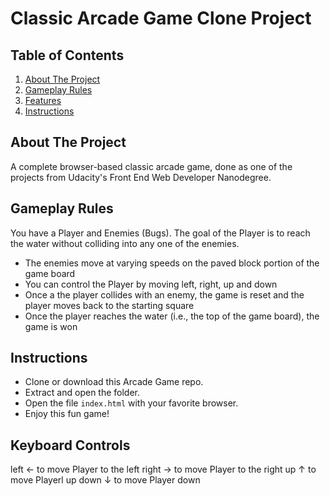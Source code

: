 # Classic Arcade Game Clone Project

## Table of Contents
1. [About The Project](#about-the-project)
2. [Gameplay Rules](#gameplay-rules)
3. [Features](#features)
4. [Instructions](#instructions)


## About The Project
A complete browser-based classic arcade game, done as one of the projects from Udacity's Front End Web Developer Nanodegree.

## Gameplay Rules
You have a Player and Enemies (Bugs). The goal of the Player is to reach the water without colliding into any one of the enemies.
- The enemies move at varying speeds on the paved block portion of the game board
- You can control the Player by moving left, right, up and down
- Once a the player collides with an enemy, the game is reset and the player moves back to the starting square
- Once the player reaches the water (i.e., the top of the game board), the game is won

## Instructions
- Clone or download this Arcade Game repo.
- Extract and open the folder.
- Open the file `index.html` with your favorite browser.
- Enjoy this fun game!

## Keyboard Controls
left ← to move Player to the left
right → to move Player to the right
up ↑ to move Playerl up
down ↓ to move Player down

